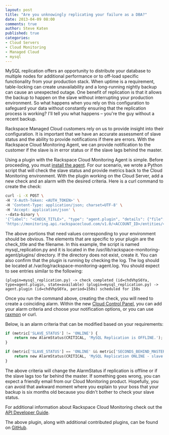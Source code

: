 ```yaml
---
layout: post
title: "Are you unknowingly replicating your failure as a DBA?"
date: 2013-04-09 08:00
comments: true
author: Steve Katen
published: true
categories:
- Cloud Servers
- Cloud Monitoring
- Managed Cloud
- mysql
---
```

MySQL replication offers an opportunity to distribute your database to multiple nodes for additional performance or to off-load specific functionality from your production stack. When uptime is a requirement, table-locking can create unavailability and a long-running nightly backup can cause an unexpected outage. One benefit of replication is that it allows the backup to happen on the slave without interrupting your production environment. So what happens  when you rely on this configuration to safeguard your data without constantly ensuring that the replication process is working? I'll tell you what happens – you're the guy without a recent backup.<!-- more -->  

Rackspace Managed Cloud customers rely on us to provide insight into their configuration. It is important that we have an accurate assessment of slave status and the ability to provide notifications if there are errors. With the Rackspace Cloud Monitoring Agent, we can provide notification to the customer if the slave is in error status or if the slave lags behind the master.

Using a plugin with the Rackspace Cloud Monitoring Agent is simple. Before proceeding, you must [install the agent](http://www.rackspace.com/knowledge_center/article/install-the-cloud-monitoring-agent). For our scenario, we wrote a Python script that will check the slave status and provide metrics back to the Cloud Monitoring environment. With the plugin working on the Cloud Server, add a new check and an alarm with the desired criteria. Here is a curl command to create the check:

```bash
curl -i -X POST \
-H 'X-Auth-Token: <AUTH_TOKEN>' \
-H 'Content-Type: application/json; charset=UTF-8' \
-H 'Accept: application/json' \
--data-binary \
'{"label": "<CHECK_TITLE>", "type": "agent.plugin", "details": {"file": "<FILENAME>"}}' \
'https://monitoring.api.rackspacecloud.com/v1.0/<ACCOUNT_ID>/entities/<ENTITY_ID>/checks'
```

The above portions that need values corresponding to your environment should be obvious. The elements that are specific to your plugin are the check_title and the filename. In this example, the script is named mysql_replication.py and it is located in the /usr/lib/rackspace-monitoring-agent/plugins/ directory.  If the directory does not exist, create it. You can also confirm that the plugin is running by checking the log. The log should be located at /var/log/rackspace-monitoring-agent.log.  You should expect to see entries similar to the following:

`(plugin=mysql_replication.py) -> check completed (id=chdVhpS6Ya, type=agent.plugin, state=available)
(plugin=mysql_replication.py) -> agent.plugin (id=chdVhpS6Ya, period=150s) scheduled for 150s`

Once you run the command above, creating the check, you will need to create a coinciding alarm. Within the new [Cloud Control Panel](https://mycloud.rackspace.com), you can add your alarm criteria and choose your notification options, or you can use [raxmon](https://github.com/racker/rackspace-monitoring-cli) or curl.

Below, is an alarm criteria that can be modified based on your requirements:

```python
if (metric['SLAVE_STATUS'] != 'ONLINE') {
    return new AlarmStatus(CRITICAL, 'MySQL Replication is OFFLINE.');
}

if (metric['SLAVE_STATUS'] == 'ONLINE' && metric['SECONDS_BEHIND_MASTER'] >= 300) {
    return new AlarmStatus(CRITICAL, 'MySQL Replication ONLINE - slave behind master.');
}
```

The above criteria will change the AlarmStatus if replication is offline or if the slave lags too far behind the master. If something goes wrong, you can expect a friendly email from our Cloud Monitoring product. Hopefully, you can avoid that awkward moment where you explain to your boss that your backup is six months old because you didn't bother to check your slave status.  

For additional information about Rackspace Cloud Monitoring check out the [API Developer Guide](http://docs.rackspace.com/cm/api/v1.0/cm-devguide/content/overview.html).

The above plugin, along with additional contributed plugins, can be found on [GitHub](https://github.com/racker/rackspace-monitoring-agent-plugins-contrib).
